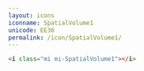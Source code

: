 ```yaml
---
layout: icons
iconname: SpatialVolume1
unicode: EE36
permalink: /icon/SpatialVolume1/
---
```


``` html
<i class="mi mi-SpatialVolume1"></i>
```
